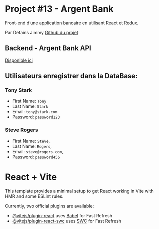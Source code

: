 # Project #13 - Argent Bank

Front-end d’une application bancaire en utilisant React et Redux.

Par Defains Jimmy
[Github du projet](https://github.com/JimmyDef/Projet-ArgentBank)

## Backend - Argent Bank API

[Disponible ici ](https://github.com/OpenClassrooms-Student-Center/Project-10-Bank-API/tree/master)

## Utilisateurs enregistrer dans la DataBase:

### Tony Stark

- First Name: `Tony`
- Last Name: `Stark`
- Email: `tony@stark.com`
- Password: `password123`

### Steve Rogers

- First Name: `Steve`,
- Last Name: `Rogers`,
- Email: `steve@rogers.com`,
- Password: `password456`

# React + Vite

This template provides a minimal setup to get React working in Vite with HMR and some ESLint rules.

Currently, two official plugins are available:

- [@vitejs/plugin-react](https://github.com/vitejs/vite-plugin-react/blob/main/packages/plugin-react/README.md) uses [Babel](https://babeljs.io/) for Fast Refresh
- [@vitejs/plugin-react-swc](https://github.com/vitejs/vite-plugin-react-swc) uses [SWC](https://swc.rs/) for Fast Refresh
